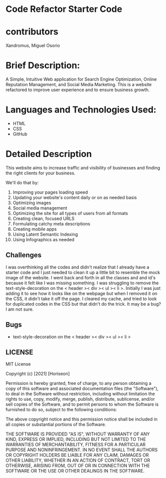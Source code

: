 # Code Refactor Starter Code

# contributors

Xandromus, Miguel Osorio

# Brief Description:

A Simple, Intuitive Web application for Search Engine Optimization, Online Reputation Management, and Social Media Marketing. This is a website refactored to improve user experience and to ensure business growth.

# Languages and Technologies Used:

* HTML
* CSS
* GitHub

# Detailed Description

This website aims to increase traffic and visibility of businesses and finding the right clients for your business.

We'll do that by:
1. Improving your pages loading speed
2. Updating your website's content daily or on as needed basis
3. Optimizing images
4. Social media management
5. Optimizing the site for all types of users from all formats
6. Creating clean, focused URLS
7. Formulating catchy meta descriptions
8. Creating mobile apps
9. Using Latent Semantic Indexing
10. Using Infographics as needed

## Challenges

I was overthinking all the codes and didn't realize that I already have a starter code and I just needed to clean it up a little bit to resemble the mock image of the website. I went back and forth in all the classes and and id's because it felt like I was missing something. I was struggling to remove the text-style-decoration on the < header >< div >< ul >< li >. Initially I was just adding it to see how it looks like on the webpage but when I removed it on the CSS, it didn't take it off the page. I cleared my cache, and tried to look for duplicated codes in the CSS but that didn't do the trick. It may be a bug? I am not sure.

## Bugs
* text-style-decoration on the < header >< div >< ul >< li >

## LICENSE

MIT License

Copyright (c) [2021] [Horiseon]

Permission is hereby granted, free of charge, to any person obtaining a copy
of this software and associated documentation files (the "Software"), to deal
in the Software without restriction, including without limitation the rights
to use, copy, modify, merge, publish, distribute, sublicense, and/or sell
copies of the Software, and to permit persons to whom the Software is
furnished to do so, subject to the following conditions:

The above copyright notice and this permission notice shall be included in all
copies or substantial portions of the Software.

THE SOFTWARE IS PROVIDED "AS IS", WITHOUT WARRANTY OF ANY KIND, EXPRESS OR
IMPLIED, INCLUDING BUT NOT LIMITED TO THE WARRANTIES OF MERCHANTABILITY,
FITNESS FOR A PARTICULAR PURPOSE AND NONINFRINGEMENT. IN NO EVENT SHALL THE
AUTHORS OR COPYRIGHT HOLDERS BE LIABLE FOR ANY CLAIM, DAMAGES OR OTHER
LIABILITY, WHETHER IN AN ACTION OF CONTRACT, TORT OR OTHERWISE, ARISING FROM,
OUT OF OR IN CONNECTION WITH THE SOFTWARE OR THE USE OR OTHER DEALINGS IN THE
SOFTWARE.


